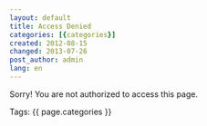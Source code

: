 ```yaml
---
layout: default
title: Access Denied
categories: [{categories}]
created: 2012-08-15
changed: 2013-07-26
post_author: admin
lang: en
---
```

 <p>Sorry! You are not authorized to access this page.</p>
<div class="tags">Tags: {{ page.categories }}</div>